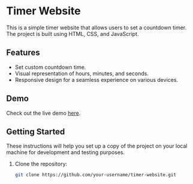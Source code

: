# Timer Website

This is a simple timer website that allows users to set a countdown timer. The project is built using HTML, CSS, and JavaScript.

## Features

- Set custom countdown time.
- Visual representation of hours, minutes, and seconds.
- Responsive design for a seamless experience on various devices.

## Demo

Check out the live demo [here](https://voluble-beijinho-6c3f51.netlify.app/).

## Getting Started

These instructions will help you set up a copy of the project on your local machine for development and testing purposes.

1. Clone the repository:

   ```bash
   git clone https://github.com/your-username/timer-website.git
